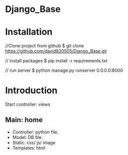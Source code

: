 # Django_Base
# Installation

//Clone project from github
$ git clone https://github.com/david820505/Django_Base.git

// install packages
$ pip install -r requirements.txt

// run server
$ python manage.py runserver 0.0.0.0:8000



# Introduction

Start controller: views

## Main: home
  - Controller: python file.
  - Model: DB file.
  - Static: css/ js/ image
  - Templates: html

